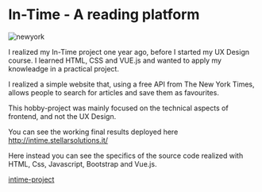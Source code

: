 # In-Time - A reading platform

![newyork](https://dxxbxu0f802py.cloudfront.net/wp-content/uploads/2019/12/11091722/new-york-times-logo-png-vertical.png)

I realized my In-Time project one year ago, before I started my UX Design course. 
I learned HTML, CSS and VUE.js and wanted to apply my knowleadge in a practical project. 

I realized a simple website that, using a free API from The New York Times, allows people to 
search for articles and save them as favourites. 

This hobby-project was mainly focused on the technical aspects of frontend, and not the UX Design.

You can see the working final results deployed here http://intime.stellarsolutions.it/

Here instead you can see the specifics of the source code realized with HTML, Css, Javascript,
Bootstrap and Vue.js.

[intime-project](/intime-project) 
